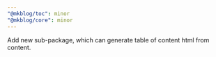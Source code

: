 ```yaml
---
"@mkblog/toc": minor
"@mkblog/core": minor
---
```


Add new sub-package, which can generate table of content html from content.
